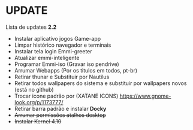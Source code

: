 # UPDATE
Lista de updates <b>2.2</b>

- Instalar aplicativo jogos Game-app
- Limpar histórico navegador e terminais
- Instalar tela login Emmi-greeter
- Atualizar emmi-inteligente
- Programar Emmi-iso (Gravar iso pendrive)
- Arrumar Webapps (Por os titulos em todos, pt-br)
- Retirar thunar e Substituir por Nautilus
- Retirar todos wallpapers do sistema e substituir por wallpapers novos (está no github)
- Trocar icone padrão por (XATANE ICONS) https://www.gnome-look.org/p/1173777/
- Retirar barra padrão e instalar <b>Docky</b>
- <s>Arrumar permissões atalhos desktop</s>
- <s>Instalar Kernel 4.10</s>
